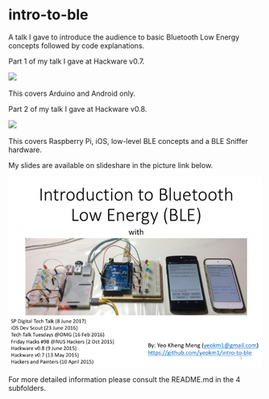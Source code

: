 # intro-to-ble

A talk I gave to introduce the audience to basic Bluetooth Low Energy concepts followed by code explanations.

Part 1 of my talk I gave at Hackware v0.7.

[![](http://img.youtube.com/vi/pNnwXPatzjc/0.jpg)](http://www.youtube.com/watch?v=pNnwXPatzjc)

This covers Arduino and Android only.

Part 2 of my talk I gave at Hackware v0.8.

[![](http://img.youtube.com/vi/UDNkrlfW9Sg/0.jpg)](https://www.youtube.com/watch?v=UDNkrlfW9Sg)

This covers Raspberry Pi, iOS, low-level BLE concepts and a BLE Sniffer hardware.


My slides are available on slideshare in the picture link below.

[![My slides on slideshare](misc/first-slide.png)](http://www.slideshare.net/yeokm1/introduction-to-bluetooth-low-energy)

For more detailed information please consult the README.md in the 4 subfolders.

